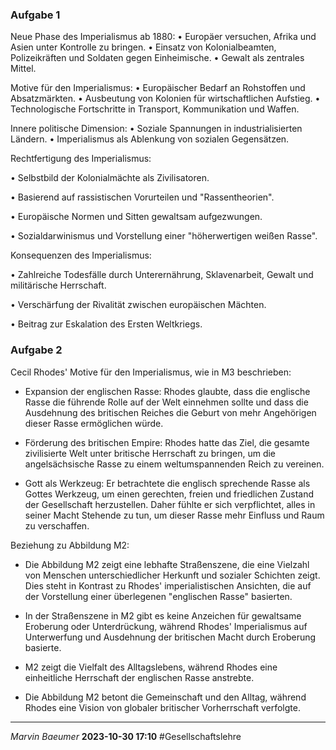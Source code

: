 ### Aufgabe 1
Neue Phase des Imperialismus ab 1880:
    • Europäer versuchen, Afrika und Asien unter Kontrolle zu bringen.
    • Einsatz von Kolonialbeamten, Polizeikräften und Soldaten gegen Einheimische.
    • Gewalt als zentrales Mittel.
    
Motive für den Imperialismus:
    • Europäischer Bedarf an Rohstoffen und Absatzmärkten.
    • Ausbeutung von Kolonien für wirtschaftlichen Aufstieg.
    • Technologische Fortschritte in Transport, Kommunikation und Waffen.

Innere politische Dimension:
    • Soziale Spannungen in industrialisierten Ländern.
    • Imperialismus als Ablenkung von sozialen Gegensätzen.

Rechtfertigung des Imperialismus:

• Selbstbild der Kolonialmächte als Zivilisatoren.

• Basierend auf rassistischen Vorurteilen und "Rassentheorien".

• Europäische Normen und Sitten gewaltsam aufgezwungen.

• Sozialdarwinismus und Vorstellung einer "höherwertigen weißen Rasse".

Konsequenzen des Imperialismus:

• Zahlreiche Todesfälle durch Unterernährung, Sklavenarbeit, Gewalt und militärische Herrschaft.

• Verschärfung der Rivalität zwischen europäischen Mächten.

• Beitrag zur Eskalation des Ersten Weltkriegs.
### Aufgabe 2
Cecil Rhodes' Motive für den Imperialismus, wie in M3 beschrieben:
- Expansion der englischen Rasse: Rhodes glaubte, dass die englische Rasse die führende Rolle auf der Welt einnehmen sollte und dass die Ausdehnung des britischen Reiches die Geburt von mehr Angehörigen dieser Rasse ermöglichen würde.

- Förderung des britischen Empire: Rhodes hatte das Ziel, die gesamte zivilisierte Welt unter britische Herrschaft zu bringen, um die angelsächsische Rasse zu einem weltumspannenden Reich zu vereinen.

- Gott als Werkzeug: Er betrachtete die englisch sprechende Rasse als Gottes Werkzeug, um einen gerechten, freien und friedlichen Zustand der Gesellschaft herzustellen. Daher fühlte er sich verpflichtet, alles in seiner Macht Stehende zu tun, um dieser Rasse mehr Einfluss und Raum zu verschaffen.

Beziehung zu Abbildung M2:
- Die Abbildung M2 zeigt eine lebhafte Straßenszene, die eine Vielzahl von Menschen unterschiedlicher Herkunft und sozialer Schichten zeigt. Dies steht in Kontrast zu Rhodes' imperialistischen Ansichten, die auf der Vorstellung einer überlegenen "englischen Rasse" basierten.

- In der Straßenszene in M2 gibt es keine Anzeichen für gewaltsame Eroberung oder Unterdrückung, während Rhodes' Imperialismus auf Unterwerfung und Ausdehnung der britischen Macht durch Eroberung basierte.

- M2 zeigt die Vielfalt des Alltagslebens, während Rhodes eine einheitliche Herrschaft der englischen Rasse anstrebte.

- Die Abbildung M2 betont die Gemeinschaft und den Alltag, während Rhodes eine Vision von globaler britischer Vorherrschaft verfolgte.
---
*Marvin Baeumer* **2023-10-30 17:10** #Gesellschaftslehre 